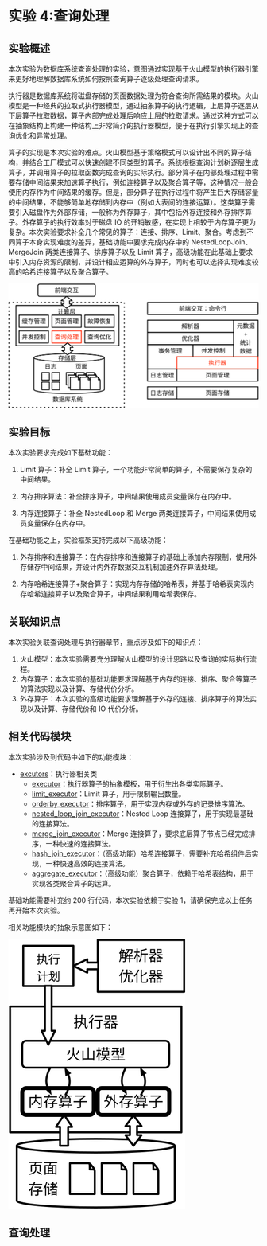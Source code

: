 # 实验 4:查询处理

## 实验概述

本次实验为数据库系统查询处理的实验，意图通过实现基于火山模型的执行器引擎来更好地理解数据库系统如何按照查询算子逐级处理查询请求。

执行器是数据库系统将磁盘存储的页面数据处理为符合查询所需结果的模块。火山模型是一种经典的拉取式执行器模型，通过抽象算子的执行逻辑，上层算子逐层从下层算子拉取数据，算子内部完成处理后响应上层的拉取请求。通过这种方式可以在抽象结构上构建一种结构上非常简介的执行器模型，便于在执行引擎实现上的查询优化和异常处理。

<!--TODO:火山模型结构图-->

算子的实现是本次实验的难点。火山模型基于策略模式可以设计出不同的算子结构，并结合工厂模式可以快速创建不同类型的算子。系统根据查询计划树逐层生成算子，并调用算子的拉取函数完成查询的实际执行。部分算子在内部处理过程中需要存储中间结果来加速算子执行，例如连接算子以及聚合算子等，这种情况一般会使用内存作为中间结果的缓存。但是，部分算子在执行过程中将产生巨大存储容量的中间结果，不能够简单地存储到内存中（例如大表间的连接运算）。这类算子需要引入磁盘作为外部存储，一般称为外存算子，其中包括外存连接和外存排序算子。外存算子的执行效率对于磁盘 IO 的开销敏感，在实现上相较于内存算子更为复杂。本次实验要求补全几个常见的算子：连接、排序、Limit、聚合。考虑到不同算子本身实现难度的差异，基础功能中要求完成内存中的 NestedLoopJoin、MergeJoin 两类连接算子、排序算子以及 Limit 算子，高级功能在此基础上要求中引入内存资源的限制，并设计相应运算的外存算子，同时也可以选择实现难度较高的哈希连接算子以及聚合算子。

![](../pics/lab4-overview.svg)

## 实验目标

本次实验要求完成如下基础功能：

1. Limit 算子：补全 Limit 算子，一个功能非常简单的算子，不需要保存复杂的中间结果。

2. 内存排序算法：补全排序算子，中间结果使用成员变量保存在内存中。

3. 内存连接算子：补全 NestedLoop 和 Merge 两类连接算子，中间结果使用成员变量保存在内存中。

在基础功能之上，实验框架支持完成以下高级功能：

1. 外存排序和连接算子：在内存排序和连接算子的基础上添加内存限制，使用外存储存中间结果，并设计内外存数据交互机制加速外存算法处理。

2. 内存哈希连接算子+聚合算子：实现内存存储的哈希表，并基于哈希表实现内存哈希连接算子以及聚合算子，中间结果利用哈希表保存。

## 关联知识点

本次实验关联查询处理与执行器章节，重点涉及如下的知识点：

1. 火山模型：本次实验需要充分理解火山模型的设计思路以及查询的实际执行流程。
2. 内存算子：本次实验的基础功能要求理解基于内存的连接、排序、聚合等算子的算法实现以及计算、存储代价分析。
3. 外存算子：本次实验的高级功能要求理解基于外存的连接、排序算子的算法实现以及计算、存储代价和 IO 代价分析。

## 相关代码模块

本次实验涉及到代码中如下的功能模块：

-   [excutors](https://github.com/thu-db/huadb/blob/main/src/executors)：执行器相关类
    -   [executor](https://github.com/thu-db/huadb/blob/main/src/executors/executor.h)：执行器算子的抽象模板，用于衍生出各类实际算子。
    -   [limit_executor](https://github.com/thu-db/huadb/blob/main/src/executors/limit_executor.h)：Limit 算子，用于限制输出数量。
    -   [orderby_executor](https://github.com/thu-db/huadb/blob/main/src/executors/orderby_executor)：排序算子，用于实现内存或外存的记录排序算法。
    -   [nested_loop_join_executor](https://github.com/thu-db/huadb/blob/main/src/executors/nested_loop_join_executor.h)：Nested Loop 连接算子，用于实现最基础的连接算法。
    -   [merge_join_executor](https://github.com/thu-db/huadb/blob/main/src/executors/merge_join_executor.h)：Merge 连接算子，要求底层算子节点已经完成排序，一种快速的连接算法。
    -   [hash_join_executor](https://github.com/thu-db/huadb/blob/main/src/executors/hash_join_executor.h)：（高级功能）哈希连接算子，需要补充哈希组件后实现，一种快速高效的连接算法。
    -   [aggregate_executor](https://github.com/thu-db/huadb/blob/main/src/executors/aggregate_executor.h)：（高级功能）聚合算子，依赖于哈希表结构，用于实现各类聚合算子的运算。

基础功能需要补充约 200 行代码，本次实验依赖于实验 1，请确保完成以上任务再开始本次实验。

相关功能模块的抽象示意图如下：

![](../pics/lab4-details.svg)

## 查询处理
